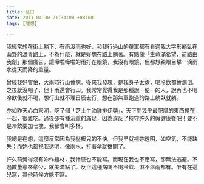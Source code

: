 ```yaml
---
title: 亂曰
date: 2011-04-30 21:34:00 +08:00
tags: [隨想]

---
```


我經常想在街上躺下，有雨沒雨也好，和我行過山的童軍都有看過我大字形躺臥在山野的瀝青路上，不為什麼，就是好想在路上躺著。有點像「生命滿希望，前路由我創」那個廣告，讓嘩啦嘩啦的雨打在眼鏡，我沒有眼鏡，但都想親眼目擊一滴雨水從天而降的重量。  
  
曾經我好害怕，大雨時行山會病。後來我發現，是我身子太虛，喝冷飲都會病倒。之後就沒喝了，但下雨還會行山。我常常覺得我是那種說一便一的人，說再也不喝冷飲後就不喝，想行山就不理日辰去行，想在那無車跑過的路上躺臥就躺。  
  
亦如昨天心血來潮，吃了個「芝士牛油雞排伊麵」，天下間幾乎最肥膩的東西撈在一起，很難吃。過後卻有種沉重的滿足，因為違反了持守許久的假健康餐吧！要不是冷飲要加七塊，我都會叫多杯。  
  
我總是在想，這麼反常因為我壓根兒的不快。但我早就視妳透明，如空氣，不能缺失；而妳也都視我透明，像雨水，打著傘就擋開了。  
  
許久前覺得沒有妳作題材，我什麼也不能寫。而現在我也不應寫，卻無法逃避。不過數量愈來愈少，就美滿點了。反正這種病喝不喝冷飲、淋不淋雨都有。唯有在這兒寫，其他時候方能不寫。
